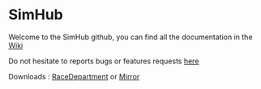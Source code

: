# SimHub

Welcome to the SimHub github, you can find all the documentation in the [Wiki](https://github.com/zegreatclan/SimHub/wiki)

Do not hesitate to reports bugs or features requests [here](https://github.com/zegreatclan/SimHub/issues)

Downloads : [RaceDepartment](http://www.racedepartment.com/downloads/simhub-diy-sim-racing-dash.10252/) or [Mirror](http://www.simhubdash.com/)
